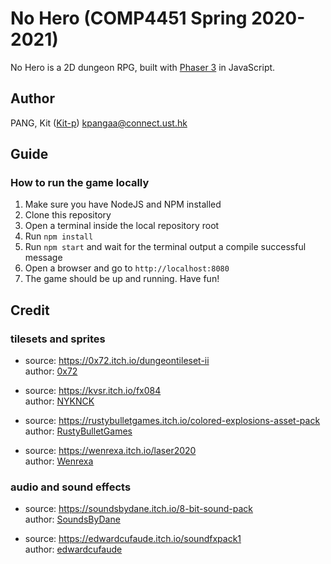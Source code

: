 # No Hero (COMP4451 Spring 2020-2021)

No Hero is a 2D dungeon RPG, built with [Phaser 3](https://phaser.io/) in JavaScript.

## Author

PANG, Kit ([Kit-p](https://github.com/Kit-p)) <kpangaa@connect.ust.hk>

## Guide

### How to run the game locally

1. Make sure you have NodeJS and NPM installed
2. Clone this repository
3. Open a terminal inside the local repository root
4. Run `npm install`
5. Run `npm start` and wait for the terminal output a compile successful message
6. Open a browser and go to `http://localhost:8080`
7. The game should be up and running. Have fun!

## Credit

### tilesets and sprites

-   source: <https://0x72.itch.io/dungeontileset-ii>  
    author: [0x72](https://0x72.itch.io/)

-   source: <https://kvsr.itch.io/fx084>  
    author: [NYKNCK](https://kvsr.itch.io/)

-   source: <https://rustybulletgames.itch.io/colored-explosions-asset-pack>  
    author: [RustyBulletGames](https://rustybulletgames.itch.io/)

-   source: <https://wenrexa.itch.io/laser2020>  
    author: [Wenrexa](https://wenrexa.itch.io/)

### audio and sound effects

-   source: <https://soundsbydane.itch.io/8-bit-sound-pack>  
    author: [SoundsByDane](https://soundsbydane.itch.io/)

-   source: <https://edwardcufaude.itch.io/soundfxpack1>  
    author: [edwardcufaude](https://edwardcufaude.itch.io/)
